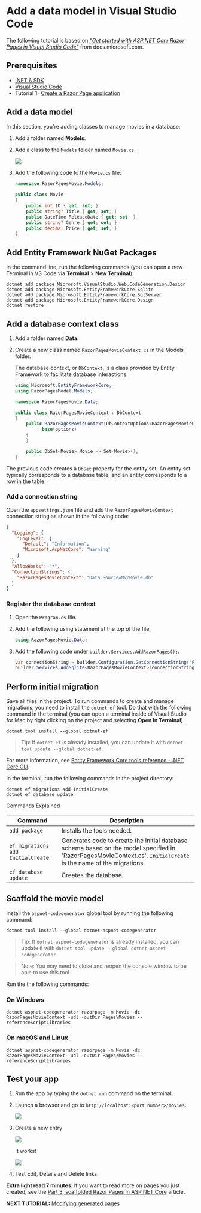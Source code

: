 # Add a data model in Visual Studio Code

The following tutorial is based on [*"Get started with ASP.NET Core Razor Pages in Visual Studio Code"*](https://docs.microsoft.com/aspnet/core/tutorials/razor-pages-vsc/razor-pages-start) from docs.microsoft.com.

## Prerequisites

* [.NET 6 SDK](https://dotnet.microsoft.com/download/dotnet/6.0)
* [Visual Studio Code](https://code.visualstudio.com/?wt.mc_id=adw-brand&gclid=Cj0KCQjwqYfWBRDPARIsABjQRYwLe3b9dJMixA98s8nS8QfuNBKGsiRVRXzB93fe4E27LGK5KLrGcnYaAgdREALw_wcB)
* Tutorial 1- [Create a Razor Page application](../1-Create%20a%20Razor%20Page/Create-a-Razorpage.md)
  
## Add a data model

In this section, you're adding classes to manage movies in a database.

1. Add a folder named **Models**.
1. Add a class to the `Models` folder named `Movie.cs`.

    ![](images/Models.PNG)

1. Add the following code to the `Movie.cs` file:

    ``` cs
    namespace RazorPagesMovie.Models;
        
    public class Movie
    {
        public int ID { get; set; }
        public string? Title { get; set; }
        public DateTime ReleaseDate { get; set; }
        public string? Genre { get; set; }
        public decimal Price { get; set; }
    }
    ```

## Add Entity Framework NuGet Packages

In the command line, run the following commands (you can open a new Terminal in VS Code via **Terminal** > **New Terminal**):

 ```console
dotnet add package Microsoft.VisualStudio.Web.CodeGeneration.Design
dotnet add package Microsoft.EntityFrameworkCore.Sqlite
dotnet add package Microsoft.EntityFrameworkCore.SqlServer
dotnet add package Microsoft.EntityFrameworkCore.Design
dotnet restore
```

## Add a database context class

1. Add a folder named **Data**.

1. Create a new class named `RazorPagesMovieContext.cs` in the Models folder.

    The database context, or `DbContext`, is a class provided by Entity Framework to facilitate database interactions.

    ``` cs
    using Microsoft.EntityFrameworkCore;
    using RazorPagesModel.Models;
    
    namespace RazorPagesMovie.Data;
    
    public class RazorPagesMovieContext : DbContext 
    {
        public RazorPagesMovieContext(DbContextOptions<RazorPagesMovieContext> options) 
            : base(options) 
        {
        }
    
        public DbSet<Movie> Movie => Set<Movie>();
    }
    ```

The previous code creates a `DbSet` property for the entity set. An entity set typically corresponds to a database table, and an entity corresponds to a row in the table.

### Add a connection string

Open the `appsettings.json` file and add the `RazorPagesMovieContext` connection string as shown in the following code:

``` json
{
  "Logging": {
    "LogLevel": {
      "Default": "Information",
      "Microsoft.AspNetCore": "Warning"
    }
  },
  "AllowHosts": "*",
  "ConnectionStrings": {
    "RazorPagesMovieContext": "Data Source=MvcMovie.db"
  }
}
```

### Register the database context

1. Open the `Program.cs` file.
2. Add the following using statement at the top of the file.

   ```cs
   using RazorPagesMovie.Data;
   ```

3. Add the following code under `builder.Services.AddRazorPages();`:

    ``` cs
    var connectionString = builder.Configuration.GetConnectionString("RazorPagesMovieContext");
    builder.Services.AddSqlite<RazorPagesMovieContext>(connectionString);
    ```

## Perform initial migration

Save all files in the project. To run commands to create and manage migrations, you need to install the `dotnet ef` tool. Do that with the following command in the terminal (you can open a terminal inside of Visual Studio for Mac by right clicking on the project and selecting **Open in Terminal**).

```console
dotnet tool install --global dotnet-ef
```

> Tip:
> If `dotnet-ef` is already installed, you can update it with `dotnet tool update --global dotnet-ef`.

For more information, see [Entity Framework Core tools reference - .NET Core CLI](https://docs.microsoft.com/ef/core/cli/dotnet).

In the terminal, run the following commands in the project directory:

 ```console
dotnet ef migrations add InitialCreate
dotnet ef database update
```

Commands Explained

| Command                           |Description                                                                                                                                                       |
| --------------------------------- |------------------------------------------------------------------------------------------------------------------------------------------------------------------|
| `add package`                     | Installs the tools needed.                                                                                                                                       |
| `ef migrations add InitialCreate` | Generates code to create the initial database schema based on the model specified in 'RazorPagesMovieContext.cs'. `InitialCreate` is the name of the migrations. |  
| `ef database update`              | Creates the database.                                                                                                                                            |

## Scaffold the movie model

Install the `aspnet-codegenerator` global tool by running the following command:

 ```console
dotnet tool install --global dotnet-aspnet-codegenerator
```

> Tip:
> If `dotnet-aspnet-codegenerator` is already installed, you can update it with `dotnet tool update --global dotnet-aspnet-codegenerator`.

> Note:
> You may need to close and reopen the console window to be able to use this tool.

Run the the following commands:

### On Windows

```console
dotnet aspnet-codegenerator razorpage -m Movie -dc RazorPagesMovieContext -udl -outDir Pages\Movies --referenceScriptLibraries
```

### On macOS and Linux

```console
dotnet aspnet-codegenerator razorpage -m Movie -dc RazorPagesMovieContext -udl -outDir Pages/Movies --referenceScriptLibraries
```

## Test your app

1. Run the app by typing the `dotnet run` command on the terminal.
1. Launch a browser and go to `http://localhost:<port number>/movies`.

    ![](images/moviespage.PNG)

1. Create a new entry

    ![](images/createnew.PNG)

    It works!

    ![](images/newentry.PNG)

1. Test Edit, Details and Delete links.

**Extra light read 7 minutes**: If you want to read more on pages you just created, see the [Part 3, scaffolded Razor Pages in ASP.NET Core](https://docs.microsoft.com/aspnet/core/tutorials/razor-pages-vsc/page) article.

**NEXT TUTORIAL:** [Modifying generated pages](../3-Update%20Pages/update.md)
